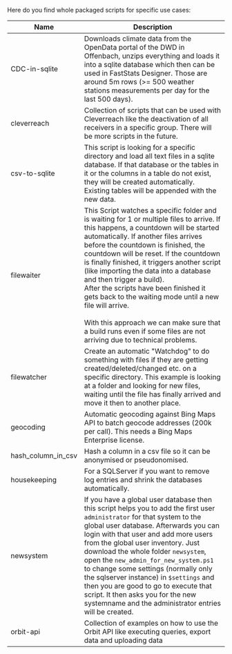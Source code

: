 Here do you find whole packaged scripts for specific use cases:

Name|Description
-|-
CDC-in-sqlite|Downloads climate data from the OpenData portal of the DWD in Offenbach, unzips everything and loads it into a sqlite database which then can be used in FastStats Designer. Those are around 5m rows (>= 500 weather stations measurements per day for the last 500 days).
cleverreach|Collection of scripts that can be used with Cleverreach like the deactivation of all receivers in a specific group. There will be more scripts in the future.
csv-to-sqlite|This script is looking for a specific directory and load all text files in a sqlite database. If that database or the tables in it or the columns in a table do not exist, they will be created automatically. Existing tables will be appended with the new data.
filewaiter|This Script watches a specific folder and is waiting for 1 or multiple files to arrive. If this happens, a countdown will be started automatically. If another files arrives before the countdown is finished, the countdown will be reset. If the countdown is finally finished, it triggers another script (like importing the data into a database and then trigger a build).<br/>After the scripts have been finished it gets back to the waiting mode until a new file will arrive.<br/><br/>With this approach we can make sure that a build runs even if some files are not arriving due to technical problems.
filewatcher|Create an automatic "Watchdog" to do something with files if they are getting created/deleted/changed etc. on a specific directory. This example is looking at a folder and looking for new files, waiting until the file has finally arrived and move it then to another place.
geocoding|Automatic geocoding against Bing Maps API to batch geocode addresses (200k per call). This needs a Bing Maps Enterprise license.
hash_column_in_csv|Hash a column in a csv file so it can be anonymised or pseudonomised.
housekeeping|For a SQLServer if you want to remove log entries and shrink the databases automatically.
newsystem|If you have a global user database then this script helps you to add the first user `administrator` for that system to the global user database. Afterwards you can login with that user and add more users from the global user inventory. Just download the whole folder `newsystem`, open the `new_admin_for_new_system.ps1` to change some settings (normally only the sqlserver instance) in `$settings` and then you are good to go to execute that script. It then asks you for the new systemname and the administrator entries will be created.
orbit-api|Collection of examples on how to use the Orbit API like executing queries, export data and uploading data
